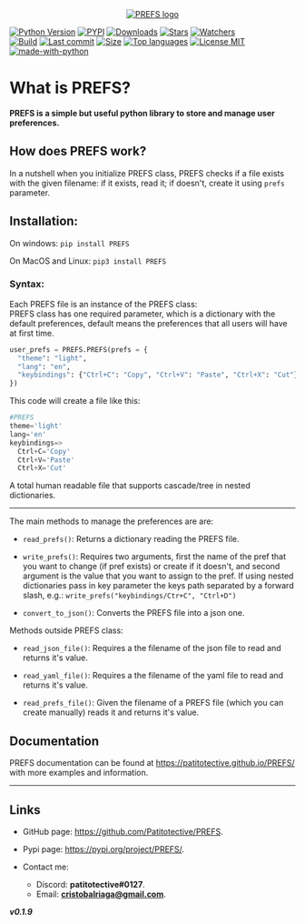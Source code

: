 <a id="user-content-prefs" class="anchor" aria-hidden="true" href="#prefs">
 
<div align="center">
  <img src="https://github.com/Patitotective/PREFS/blob/main/Images/logo1.png?raw=true" alt="PREFS logo">
</div>

</a>

[![Python Version](https://img.shields.io/pypi/pyversions/prefs)](https://pypi.org/project/prefs/)
[![PYPI](https://img.shields.io/pypi/v/prefs)](https://pypi.org/project/prefs/)
[![Downloads](https://pepy.tech/badge/prefs)](https://pepy.tech/project/prefs)
[![Stars](https://img.shields.io/github/stars/patitotective/prefs)](https://github.com/Patitotective/PREFS/stargazers)
[![Watchers](https://img.shields.io/github/watchers/Patitotective/PREFS)](https://github.com/Patitotective/PREFS/watchers)
<br/>
[![Build](https://img.shields.io/appveyor/build/Patitotective/PREFS)](https://ci.appveyor.com/project/Patitotective/prefs)
[![Last commit](https://img.shields.io/github/last-commit/Patitotective/PREFS)](https://github.com/Patitotective/PREFS/commits/main)
[![Size](https://img.shields.io/github/repo-size/Patitotective/PREFS)](https://github.com/Patitotective/PREFS)
[![Top languages](https://img.shields.io/github/languages/top/Patitotective/PREFS)](https://github.com/Patitotective/PREFS)
[![License MIT](https://img.shields.io/github/license/Patitotective/PREFS)](https://github.com/Patitotective/PREFS/)
<br/>
[![made-with-python](https://img.shields.io/badge/made%20with-python-blue)](https://www.python.org/)

# What is PREFS?
**PREFS is a simple but useful python library to store and manage user preferences.**

How does PREFS work?
---
In a nutshell when you initialize PREFS class, PREFS checks if a file exists with the given filename: if it exists, read it; if doesn't, create it using `prefs` parameter.

## Installation:

On windows:
`pip install PREFS`

On MacOS and Linux:
`pip3 install PREFS`

### Syntax:

Each PREFS file is an instance of the PREFS class:  
PREFS class has one required parameter, which is a dictionary with the default preferences, default means the preferences that all users will have at first time.

```Python
user_prefs = PREFS.PREFS(prefs = {
  "theme": "light", 
  "lang": "en", 
  "keybindings": {"Ctrl+C": "Copy", "Ctrl+V": "Paste", "Ctrl+X": "Cut"}
})
```

This code will create a file like this:

```python
#PREFS
theme='light'
lang='en'
keybindings=>
  Ctrl+C='Copy'
  Ctrl+V='Paste'
  Ctrl+X='Cut'
```

A total human readable file that supports cascade/tree in nested dictionaries.

---

The main methods to manage the preferences are are:

- `read_prefs()`: Returns a dictionary reading the PREFS file.

- `write_prefs()`: Requires two arguments, first the name of the pref that you want to change (if pref exists) or create if it doesn't, and second argument is the value that you want to assign to the pref. If using nested dictionaries pass in key parameter the keys path separated by a forward slash, e.g.: 
`write_prefs("keybindings/Ctr+C", "Ctrl+D")`

- `convert_to_json()`: Converts the PREFS file into a json one.

Methods outside PREFS class:

- `read_json_file()`: Requires a the filename of the json file to read and returns it's value.

- `read_yaml_file()`: Requires a the filename of the yaml file to read and returns it's value.

- `read_prefs_file()`: Given the filename of a PREFS file (which you can create manually) reads it and returns it's value.

## Documentation

PREFS documentation can be found at https://patitotective.github.io/PREFS/ with more examples and information.

---

## Links

- GitHub page: https://github.com/Patitotective/PREFS.
- Pypi page: https://pypi.org/project/PREFS/.

- Contact me:
  - Discord: **patitotective#0127**.
  - Email: **cristobalriaga@gmail.com**.



***v0.1.9***
